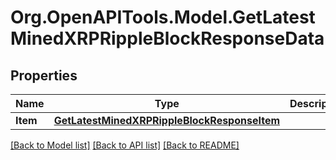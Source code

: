 # Org.OpenAPITools.Model.GetLatestMinedXRPRippleBlockResponseData

## Properties

Name | Type | Description | Notes
------------ | ------------- | ------------- | -------------
**Item** | [**GetLatestMinedXRPRippleBlockResponseItem**](GetLatestMinedXRPRippleBlockResponseItem.md) |  | 

[[Back to Model list]](../README.md#documentation-for-models) [[Back to API list]](../README.md#documentation-for-api-endpoints) [[Back to README]](../README.md)


